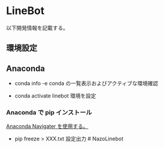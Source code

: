 # LineBot

以下開発情報を記載する。

## 環境設定

## Anaconda

- conda info -e
  conda の一覧表示およびアクティブな環境確認

- conda activate linebot
  環境を設定

### Anaconda で pip インストール

[Anaconda Navigater を使用する。](https://qiita.com/Tshino118/items/3184485b0d4d95ae2422)

- pip freeze > XXX.txt
  設定出力
#   N a z o L i n e b o t  
 